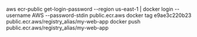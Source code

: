 aws ecr-public get-login-password --region us-east-1 | docker login --username AWS --password-stdin public.ecr.aws
docker tag e9ae3c220b23 public.ecr.aws/registry_alias/my-web-app
docker push public.ecr.aws/registry_alias/my-web-app